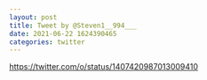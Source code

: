 ```yaml
--- 
layout: post 
title: Tweet by @Steven1__994___ 
date: 2021-06-22 1624390465 
categories: twitter 
--- 
```

https://twitter.com/o/status/1407420987013009410